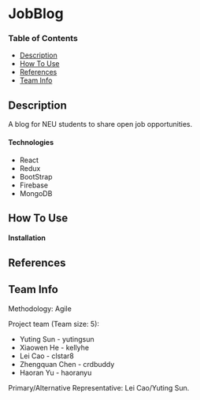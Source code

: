# JobBlog

### Table of Contents

- [Description](#description)
- [How To Use](#how-to-use)
- [References](#references)
- [Team Info](#team-info)

## Description
A blog for NEU students to share open job opportunities.

#### Technologies

- React
- Redux
- BootStrap
- Firebase
- MongoDB


## How To Use

#### Installation




## References




## Team Info

Methodology: Agile

Project team (Team size: 5):
- Yuting Sun      - yutingsun
- Xiaowen He      - kellyhe
- Lei Cao         - clstar8
- Zhengquan Chen  - crdbuddy
- Haoran Yu       - haoranyu

Primary/Alternative Representative: Lei Cao/Yuting Sun.



